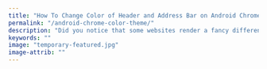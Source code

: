 ```yaml
---
title: "How To Change Color of Header and Address Bar on Android Chrome"
permalink: "/android-chrome-color-theme/"
description: "Did you notice that some websites render a fancy different color when loaded on Android Chrome! It's very easy to do!"
keywords: ""
image: "temporary-featured.jpg"
image-attrib: ""
---
```

